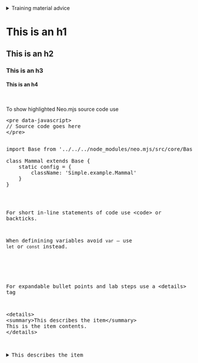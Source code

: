 <details>
<summary>Training material advice</summary>
Training content is different than self-study content. 
Training material _augments_ the lecture. The audience should be focused on what the speaker is
saying; the slides support the lecture. An important concept in writing
training material is to avoid a _wall of words_, where there are lengthy
paragraphs. People will read what's in front of them. If you have a lecture slide
with a lot of text, your audience will be reading while you are lecturing, 
and information is lost.
</details>


# This is an h1
## This is an h2
### This is an h3
#### This is an h4

<br>

To show highlighted Neo.mjs source code use
<pre>
&lt;pre data-javascript>
// Source code goes here
&lt;/pre>

<pre data-javascript>
import Base from '../../../node_modules/neo.mjs/src/core/Base.mjs';

class Mammal extends Base {
    static config = {
        className: 'Simple.example.Mammal'
    }
}
</pre>

For short in-line statements of code use &lt;code> or backticks.

When definining variables avoid `var` &mdash; use `let` or `const` instead.

<br>

For expandable bullet points and lab steps use a &lt;details> tag 
<pre>
&lt;details>
&lt;summary>This describes the item&lt;/summary>
This is the item contents.
&lt;/details>
</pre>

<details>
<summary>This describes the item</summary>
This is the item contents.
</details>

